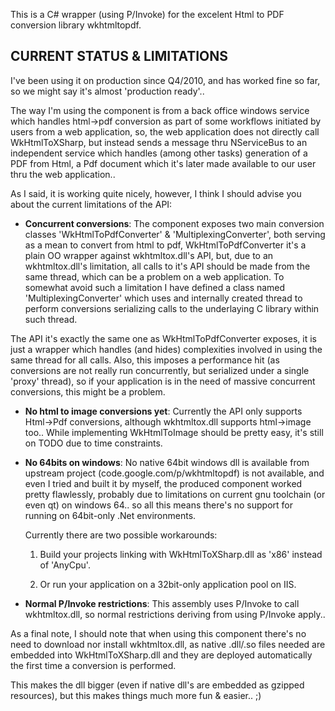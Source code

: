 This is a C# wrapper (using P/Invoke) for the excelent Html to PDF conversion library wkhtmltopdf.

CURRENT STATUS & LIMITATIONS
----------------------------

I've been using it on production since Q4/2010, and has worked fine so far, so we might say it's almost 'production ready'..

The way I'm using the component is from a back office windows service which handles html->pdf conversion as part of some workflows initiated by users from a web application, so, the web application does not directly call WkHtmlToXSharp, but instead sends a message thru NServiceBus to an independent service which handles (among other tasks) generation of a PDF
from Html, a Pdf document which it's later made available to our user thru the web application..

As I said, it is working quite nicely, however, I think I should advise you about the current limitations of the API:

 * **Concurrent conversions**: The component exposes two main conversion classes 'WkHtmlToPdfConverter' & 'MultiplexingConverter', both serving as a mean to convert from html to pdf, WkHtmlToPdfConverter it's a plain OO wrapper against wkhtmltox.dll's API, but, due to an wkhtmltox.dll's limitation, all calls to it's API should be made from the same thread, which can be a problem on a web application. To somewhat avoid such a limitation I have defined a class named 'MultiplexingConverter' which uses and internally created thread to perform conversions serializing calls to the underlaying C library within such thread.

  The API it's exactly the same one as WkHtmlToPdfConverter exposes, it is just a wrapper which handles (and hides) complexities involved in using the same thread for all calls. Also, this imposes a performance hit (as conversions are not really run concurrently, but serialized under a single 'proxy' thread), so if your application is in the need of massive concurrent conversions, this might be a problem.

 * **No html to image conversions yet**: Currently the API only supports Html->Pdf conversions, although wkhtmltox.dll supports html->image too.. While implementing WkHtmlToImage should be pretty easy, it's still on TODO due to time constraints.

 * **No 64bits on windows**: No native 64bit windows dll is available from  upstream project (code.google.com/p/wkhtmltopdf) is not available, and even I tried and built it by myself, the produced component worked pretty flawlessly, probably due to limitations on current gnu toolchain (or even qt) on windows 64.. so all this means there's no support for running on 64bit-only .Net environments.

   Currently there are two possible workarounds: 

     1. Build your projects linking with WkHtmlToXSharp.dll as 'x86' instead of 'AnyCpu'.

     2. Or run your application on a 32bit-only application pool on IIS.

 * **Normal P/Invoke restrictions**: This assembly uses P/Invoke to call wkhtmltox.dll, so normal restrictions deriving from using P/Invoke apply..

As a final note, I should note that when using this component there's no need to download nor install wkhtmltox.dll, as native .dll/.so files needed are embedded into WkHtmlToXSharp.dll and they are deployed automatically the first time a conversion is performed.

This makes the dll bigger (even if native dll's are embedded as gzipped resources), but this makes things much more fun & easier.. ;)


